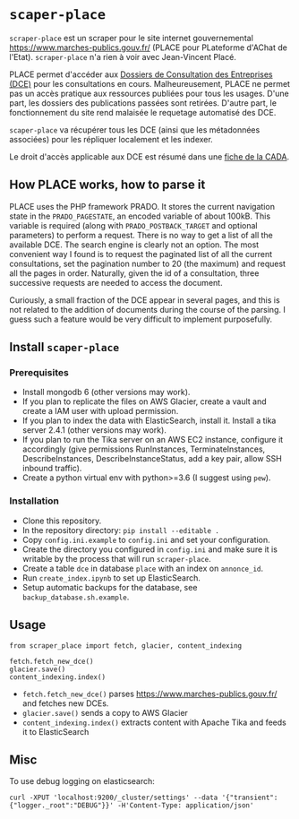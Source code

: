 # `scaper-place`

`scraper-place` est un scraper pour le site internet gouvernemental https://www.marches-publics.gouv.fr/ (PLACE pour PLateforme d'AChat de l'Etat). `scraper-place` n'a rien à voir avec Jean-Vincent Placé.

PLACE permet d'accéder aux [Dossiers de Consultation des Entreprises (DCE)](https://fr.wikipedia.org/wiki/Dossier_de_consultation_des_entreprises) pour les consultations en cours. Malheureusement, PLACE ne permet pas un accès pratique aux ressources publiées pour tous les usages. D'une part, les dossiers des publications passées sont retirées. D'autre part, le fonctionnement du site rend malaisée le requetage automatisé des DCE.

`scaper-place` va récupérer tous les DCE (ainsi que les métadonnées associées) pour les répliquer localement et les indexer.

Le droit d'accès applicable aux DCE est résumé dans une [fiche de la CADA](http://www.cada.fr/marches-publics,6085.html).


## How PLACE works, how to parse it

PLACE uses the PHP framework PRADO. It stores the current navigation state in the `PRADO_PAGESTATE`, an encoded variable of about 100kB. This variable is required (along with `PRADO_POSTBACK_TARGET` and optional parameters) to perform a request. There is no way to get a list of all the available DCE. The search engine is clearly not an option. The most convenient way I found is to request the paginated list of all the current consultations, set the pagination number to 20 (the maximum) and request all the pages in order. Naturally, given the id of a consultation, three successive requests are needed to access the document.

Curiously, a small fraction of the DCE appear in several pages, and this is not related to the addition of documents during the course of the parsing. I guess such a feature would be very difficult to implement purposefully.


## Install `scaper-place`

### Prerequisites

* Install mongodb 6 (other versions may work).
* If you plan to replicate the files on AWS Glacier, create a vault and create a IAM user with upload permission.
* If you plan to index the data with ElasticSearch, install it. Install a tika server 2.4.1 (other versions may work).
* If you plan to run the Tika server on an AWS EC2 instance, configure it accordingly (give permissions RunInstances, TerminateInstances, DescribeInstances, DescribeInstanceStatus, add a key pair, allow SSH inbound traffic).
* Create a python virtual env with python>=3.6 (I suggest using `pew`).

### Installation

* Clone this repository.
* In the repository directory: `pip install --editable .`
* Copy `config.ini.example` to `config.ini` and set your configuration.
* Create the directory you configured in `config.ini` and make sure it is writable by the process that will run `scraper-place`.
* Create a table `dce` in database `place` with an index on `annonce_id`.
* Run `create_index.ipynb` to set up ElasticSearch.
* Setup automatic backups for the database, see `backup_database.sh.example`.


## Usage

```
from scraper_place import fetch, glacier, content_indexing

fetch.fetch_new_dce()
glacier.save()
content_indexing.index()
```

* `fetch.fetch_new_dce()` parses https://www.marches-publics.gouv.fr/ and fetches new DCEs.
* `glacier.save()` sends a copy to AWS Glacier
* `content_indexing.index()` extracts content with Apache Tika and feeds it to ElasticSearch

## Misc

To use debug logging on elasticsearch:

```
curl -XPUT 'localhost:9200/_cluster/settings' --data '{"transient":{"logger._root":"DEBUG"}}' -H'Content-Type: application/json'
```
